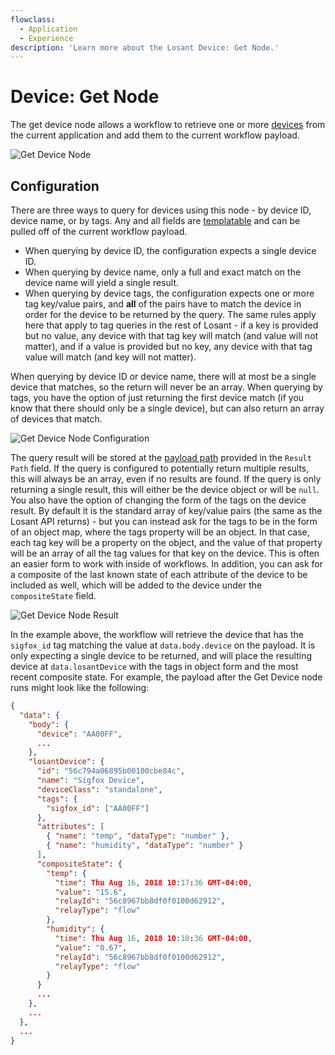 ```yaml
---
flowclass:
  - Application
  - Experience
description: 'Learn more about the Losant Device: Get Node.'
---
```


# Device: Get Node

The get device node allows a workflow to retrieve one or more [devices](/devices/overview/) from the current application and add them to the current workflow payload.

![Get Device Node](/images/workflows/data/get-device-node.png "Get Device Node")

## Configuration

There are three ways to query for devices using this node - by device ID, device name, or by tags. Any and all fields are [templatable](/workflows/accessing-payload-data/#string-templates) and can be pulled off of the current workflow payload.

- When querying by device ID, the configuration expects a single device ID.
- When querying by device name, only a full and exact match on the device name will yield a single result.
- When querying by device tags, the configuration expects one or more tag key/value pairs, and **all** of the pairs have to match the device in order for the device to be returned by the query. The same rules apply here that apply to tag queries in the rest of Losant - if a key is provided but no value, any device with that tag key will match (and value will not matter), and if a value is provided but no key, any device with that tag value will match (and key will not matter).

When querying by device ID or device name, there will at most be a single device that matches, so the return will never be an array. When querying by tags, you have the option of just returning the first device match (if you know that there should only be a single device), but can also return an array of devices that match.

![Get Device Node Configuration](/images/workflows/data/get-device-node-config.png "Get Device Node Configuration")

The query result will be stored at the [payload path](/workflows/accessing-payload-data/#payload-paths) provided in the `Result Path` field. If the query is configured to potentially return multiple results, this will always be an array, even if no results are found. If the query is only returning a single result, this will either be the device object or will be `null`. You also have the option of changing the form of the tags on the device result. By default it is the standard array of key/value pairs (the same as the Losant API returns) - but you can instead ask for the tags to be in the form of an object map, where the tags property will be an object. In that case, each tag key will be a property on the object, and the value of that property will be an array of all the tag values for that key on the device. This is often an easier form to work with inside of workflows. In addition, you can ask for a composite of the last known state of each attribute of the device to be included as well, which will be added to the device under the `compositeState` field.

![Get Device Node Result](/images/workflows/data/get-device-node-config-result.png "Get Device Node Result")

In the example above, the workflow will retrieve the device that has the `sigfox_id` tag matching the value at `data.body.device` on the payload. It is only expecting a single device to be returned, and will place the resulting device at `data.losantDevice` with the tags in object form and the most recent composite state. For example, the payload after the Get Device node runs might look like the following:

```json
{
  "data": {
    "body": {
      "device": "AA00FF",
      ...
    },
    "losantDevice": {
      "id": "56c794a06895b00100cbe84c",
      "name": "Sigfox Device",
      "deviceClass": "standalone",
      "tags": {
        "sigfox_id": ["AA00FF"]
      },
      "attributes": [
        { "name": "temp", "dataType": "number" },
        { "name": "humidity", "dataType": "number" }
      ],
      "compositeState": {
        "temp": {
          "time": Thu Aug 16, 2018 10:17:36 GMT-04:00,
          "value": "15.6",
          "relayId": "56c8967bb8df0f0100d62912",
          "relayType": "flow"
        },
        "humidity": {
          "time": Thu Aug 16, 2018 10:10:36 GMT-04:00,
          "value": "0.67",
          "relayId": "56c8967bb8df0f0100d62912",
          "relayType": "flow"
        }
      }
      ...
    },
    ...
  },
  ...
}
```
